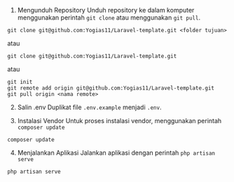1. Mengunduh Repository
Unduh repository ke dalam komputer menggunakan perintah `git clone` atau menggunakan `git pull`.
```
git clone git@github.com:Yogias11/Laravel-template.git <folder tujuan>
```
atau
``` 
git clone git@github.com:Yogias11/Laravel-template.git
```
atau
``` 
git init
git remote add origin git@github.com:Yogias11/Laravel-template.git
git pull origin <nama remote>
```

2. Salin .env
Duplikat file `.env.example` menjadi `.env`.

3. Instalasi Vendor
Untuk proses instalasi vendor, menggunakan perintah `composer update`
```
composer update
```

4. Menjalankan Aplikasi
Jalankan aplikasi dengan perintah `php artisan serve`
```
php artisan serve
```
